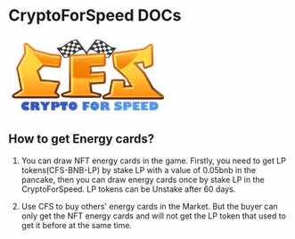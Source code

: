 # CryptoForSpeed DOCs

<!-- ![avatar](./assets/logo.png) -->
<img src="./assets/logo.png" alt="图片替换文本" width="288" height="141" align="bottom" />

## <div id="GetEnergyCards">How to get Energy cards?</div>

1. You can draw NFT energy cards in the game. Firstly, you need to get LP tokens(CFS-BNB-LP) by stake LP with a value of 0.05bnb in the pancake, then you can draw energy cards once by stake LP in the CryptoForSpeed. LP tokens can be Unstake after 60 days.


2. Use CFS to buy others' energy cards in the Market. But the buyer can only get the NFT energy cards and will not get the LP token that used to get it before at the same time.

